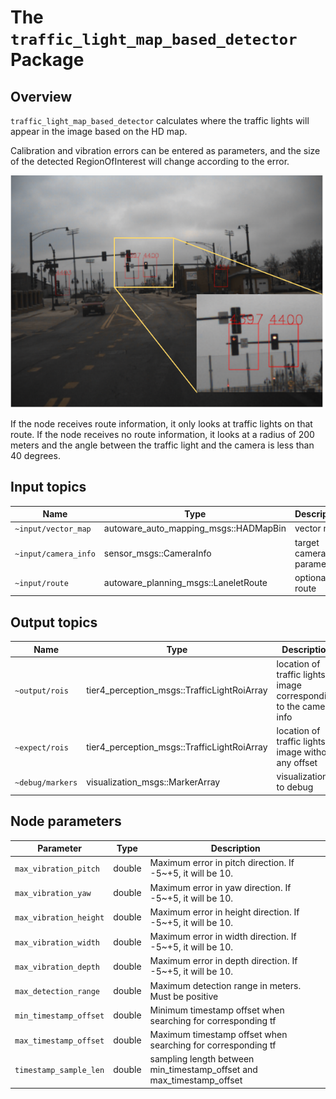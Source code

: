 # The `traffic_light_map_based_detector` Package

## Overview

`traffic_light_map_based_detector` calculates where the traffic lights will appear in the image based on the HD map.

Calibration and vibration errors can be entered as parameters, and the size of the detected RegionOfInterest will change according to the error.

![traffic_light_map_based_detector_result](./docs/traffic_light_map_based_detector_result.svg)

If the node receives route information, it only looks at traffic lights on that route.
If the node receives no route information, it looks at a radius of 200 meters and the angle between the traffic light and the camera is less than 40 degrees.

## Input topics

| Name                 | Type                                  | Description             |
| -------------------- | ------------------------------------- | ----------------------- |
| `~input/vector_map`  | autoware_auto_mapping_msgs::HADMapBin | vector map              |
| `~input/camera_info` | sensor_msgs::CameraInfo               | target camera parameter |
| `~input/route`       | autoware_planning_msgs::LaneletRoute  | optional: route         |

## Output topics

| Name             | Type                                        | Description                                                          |
| ---------------- | ------------------------------------------- | -------------------------------------------------------------------- |
| `~output/rois`   | tier4_perception_msgs::TrafficLightRoiArray | location of traffic lights in image corresponding to the camera info |
| `~expect/rois`   | tier4_perception_msgs::TrafficLightRoiArray | location of traffic lights in image without any offset               |
| `~debug/markers` | visualization_msgs::MarkerArray             | visualization to debug                                               |

## Node parameters

| Parameter              | Type   | Description                                                           |
| ---------------------- | ------ | --------------------------------------------------------------------- |
| `max_vibration_pitch`  | double | Maximum error in pitch direction. If -5~+5, it will be 10.            |
| `max_vibration_yaw`    | double | Maximum error in yaw direction. If -5~+5, it will be 10.              |
| `max_vibration_height` | double | Maximum error in height direction. If -5~+5, it will be 10.           |
| `max_vibration_width`  | double | Maximum error in width direction. If -5~+5, it will be 10.            |
| `max_vibration_depth`  | double | Maximum error in depth direction. If -5~+5, it will be 10.            |
| `max_detection_range`  | double | Maximum detection range in meters. Must be positive                   |
| `min_timestamp_offset` | double | Minimum timestamp offset when searching for corresponding tf          |
| `max_timestamp_offset` | double | Maximum timestamp offset when searching for corresponding tf          |
| `timestamp_sample_len` | double | sampling length between min_timestamp_offset and max_timestamp_offset |
